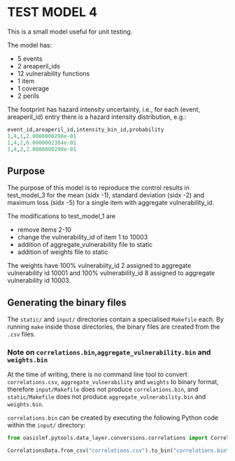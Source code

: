 # TEST MODEL 4

This is a small model useful for unit testing.

The model has:
 - 5 events
 - 2 areaperil_ids
 - 12 vulnerability functions
 - 1 item
 - 1 coverage
 - 2 perils

The footprint has hazard intensity uncertainty, i.e., for each (event, areaperil_id) entry
there is a hazard intensity distribution, e.g.:
```py
event_id,areaperil_id,intensity_bin_id,probability
1,4,1,2.0000000298e-01
1,4,2,6.0000002384e-01
1,4,3,2.0000000298e-01
```
## Purpose
The purpose of this model is to reproduce the control results in test_model_3 for the mean (sidx -1), standard deviation (sidx -2) and maximum loss (sidx -5) for a single item with aggregate vulnerability_id.

The modifications to test_model_1 are 

- remove items 2-10
- change the vulnerability_id of item 1 to 10003
- addition of aggregate_vulnerability file to static
- addition of weights file to static

The weights have 100% vulnerabiity_id 2 assigned to aggregate vulnerability id 10001 and 100% vulnerability_id 8 assigned to aggregate vulnerability id 10003. 


## Generating the binary files
The `static/` and `input/` directories contain a specialised `Makefile` each. 
By running `make` inside those directories, the binary files are created from the `.csv` files.

### Note on `correlations.bin`,`aggregate_vulnerability.bin` and `weights.bin`
At the time of writing, there is no command line tool to
convert `correlations.csv`, `aggregate_vulnerability` and `weights` to binary format, therefore `input/Makefile` does not produce `correlations.bin`, and `static/Makefile` does not produce `aggregate_vulnerability.bin` and `weights.bin`. 

`correlations.bin` can be created by executing the following Python code within the `input/` directory:
```py
from oasislmf.pytools.data_layer.conversions.correlations import CorrelationsData

CorrelationsData.from_csv("correlations.csv").to_bin("correlations.bin")
```